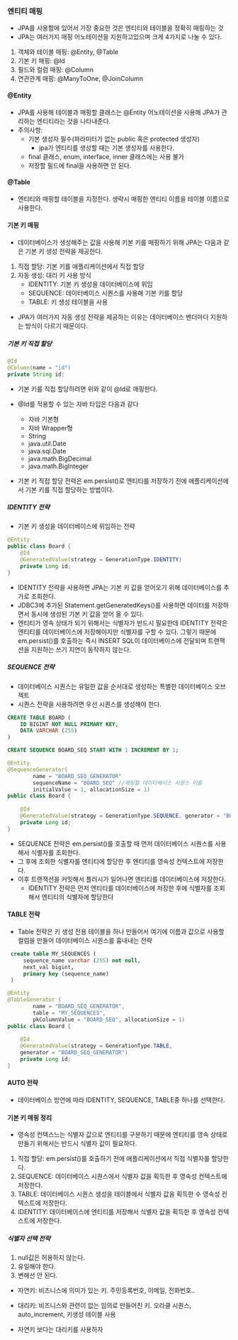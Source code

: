 ### 엔티티 매핑
- JPA를 사용함에 있어서 가장 중요한 것은 엔티티와 테이블을 정확히 매핑하는 것
- JPA는 여러가지 매핑 어노테이션을 지원하고있으며 크게 4가지로 나눌 수 있다.
1. 객체와 테이블 매핑: @Entity, @Table
2. 기본 키 매핑: @Id
3. 필드와 컬럼 매핑: @Column
4. 연관관계 매핑: @ManyToOne, @JoinColumn


#### @Entity
- JPA를 사용해 테이블과 매핑할 클래스는 @Entity 어노테이션을 사용해 JPA가 관리하는 엔티티라는 것을 나타내준다.
- 주의사항:
    - 기본 생성자 필수(파라미터가 없는 public 혹은 protected 생성자)
      - jpa가 엔티티를 생성할 때는 기본 생성자를 사용한다.
    - final 클래스, enum, interface, inner 클래스에는 사용 불가
    - 저장할 필드에 final을 사용하면 안 된다.
    
#### @Table
- 엔티티와 매핑할 테이블을 지정한다. 생략시 매핑한 엔티티 이름을 테이블 이름으로 사용한다.

#### 기본 키 매핑
- 데이터베이스가 생성해주는 값을 사용해 키본 키를 매핑하기 위해 JPA는 다음과 같은 기본 키 생성 전략을 제공한다.
1. 직접 할당: 기본 키를 애플리케이션에서 직접 할당
2. 자동 생성: 대리 키 사용 방식
   - IDENTITY: 기본 키 생성을 데이터베이스에 위임
   - SEQUENCE: 데이터베이스 시퀀스를 사용해 기본 키를 할당
   - TABLE: 키 생성 테이블을 사용

- JPA가 여러가지 자동 생성 전략을 제공하는 이유는 데이터베이스 벤더마다 지원하는 방식이 다르기 때문이다.

##### 기본 키 직접 할당
```java
@Id
@Column(name = "id")
private String id;
```
- 기본 키를 직접 할당하려면 위와 같이 @Id로 매핑한다.
- @Id를 적용할 수 있는 자바 타입은 다음과 같다
    - 자바 기본형
    - 자바 Wrapper형
    - String
    - java.util.Date
    - java.sql.Date
    - java.math.BigDecimal
    - java.math.BigInteger
    
- 기본 키 직접 할당 전력은 em.persist()로 엔티티를 저장하기 전에 애플리케이션에서 기본 키를 직접 할당하는 방법이다.

##### IDENTITY 전략
- 기본 키 생성을 데이터베이스에 위임하는 전략
```java
@Entity
public class Board {
    @Id
    @GeneratedValue(strategy = GenerationType.IDENTITY)
    private Long id;
}
```
- IDENTITY 전략을 사용하면 JPA는 기본 키 값을 얻어오기 위해 데이터베이스를 추가로 조회한다.
- JDBC3에 추가된 Statement.getGeneratedKeys()를 사용하면 데이터를 저장하면서 동시에 생성된 기본 키 값을 얻어 올 수 있다.
- 엔티티가 영속 상태가 되기 위해서는 식별자가 반드시 필요한데 IDENTITY 전략은 엔티티를 데이터베이스에 저장해야지만 식별자를 구할 수 있다. 그렇기 때문에 em.persist()를 호출하는 즉시 INSERT SQL이 데이터베이스에 전달되며 트랜잭션을 지원하는 쓰기 지연이 동작하지 않는다.

##### SEQUENCE 전략
- 데이터베이스 시퀀스는 유일한 값을 순서대로 생성하는 특별한 데이터베이스 오브젝트
- 시퀀스 전략을 사용하려면 우선 시퀀스를 생성해야 한다.
```sql
CREATE TABLE BOARD (
    ID BIGINT NOT NULL PRIMARY KEY,
    DATA VARCHAR (255)
)

CREATE SEQUENCE BOARD_SEQ START WITH 1 INCREMENT BY 1;
```
```java
@Entity
@SequenceGenerator(
        name = "BOARD_SEQ_GENERATOR"
        sequenceName = "BOARD_SEQ" //매핑할 데이터베이스 시퀀스 이름
        initialValue = 1, allocationSize = 1)
public class Board {
    
    @Id
    @GeneratedValue(strategy = GenerationType.SEQUENCE, generator = "BOARD_SEQ_GENERATOR")
    private Long id;
}
```
- SEQUENCE 전략은 em.persist()를 호출할 때 먼저 데이터베이스 시퀀스를 사용해서 식별자를 조회한다.
- 그 후에 조회한 식별자를 엔티티에 할당한 후 엔티티를 영속성 컨텍스트에 저장한다.
- 이후 트랜잭션을 커밋해서 플러시가 일어나면 엔티티를 데이터베이스에 저장한다.
    - IDENTITY 전략은 먼저 엔티티를 데이터베이스에 저장한 후에 식별자를 조회해서 엔티티의 식별자에 할당한다
    
#### TABLE 전략
- Table 전략은 키 생성 전용 테이블을 하나 만들어서 여기에 이름과 값으로 사용할 컬럼을 만들어 데이터베이스 시퀀스를 흉내내는 전략
```sql
 create table MY_SEQUENCES (
     sequence_name varchar (255) not null,
     next_val bigint,
     primary key (sequence_name)
 )
```
```java
@Entity
@TableGenerator (
        name = "BOARD_SEQ_GENERATOR",
        table = "MY_SEQUENCES",
        pkColumnValue = "BOARD_SEQ", allocationSize = 1)
public class Board {
    
    @Id
    @GeneratedValue(strategy = GenerationType.TABLE,
    generator = "BOARD_SEQ_GENERATOR")
    private Long id;
}
```

#### AUTO 전략
- 데이터베이스 방언에 따라 IDENTITY, SEQUENCE, TABLE중 하나를 선택한다.

#### 기본 키 매핑 정리
- 영속성 컨텍스느는 식별자 값으로 엔티티를 구분하기 때문에 엔티티를 영속 상태로 만들기 위해서는 반드시 식별자 값이 필요하다.
1. 직접 할당: em.persist()를 호출하기 전에 애플리케이션에서 직접 식별자를 할당한다. 
2. SEQUENCE: 데이터베이스 시퀀스에서 식별자 값을 획득한 후 영속성 컨텍스트에 저장한다.
3. TABLE: 데이터베이스 시퀀스 생성을 테이블에서 식별자 값을 획득한 수 영속성 컨텍스트에 저장한다.
4. IDENTITY: 데이터베이스에 엔티티를 저장해서 식별자 값을 획득한 후 영속성 컨텍스트에 저장한다.

##### 식별자 선택 전략
1. null값은 허용하지 않는다.
2. 유일해야 한다.
3. 변해선 안 된다.

- 자연키: 비즈니스에 의미가 있는 키. 주민등록번호, 이메일, 전화번호..
- 대리키: 비즈니스와 관련이 없는 임의로 만들어진 키. 오라클 시퀀스, auto_increment, 키생성 테이블 사용

- 자연키 보다는 대리키를 사용하자
